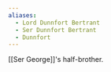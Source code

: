 ```yaml
---
aliases:
  - Lord Dunnfort Bertrant
  - Ser Dunnfort Bertrant
  - Dunnfort
---
```


[[Ser George]]'s half-brother.